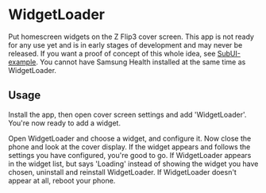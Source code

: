 # WidgetLoader
Put homescreen widgets on the Z Flip3 cover screen. This app is not ready for any use yet and is in early stages of development and may never be released. If you want a proof of concept of this whole idea, see [SubUI-example](https://github.com/CarudiBu/SubUI-example). You cannot have Samsung Health installed at the same time as WidgetLoader.

## Usage
Install the app, then open cover screen settings and add 'WidgetLoader'. You're now ready to add a widget.

Open WidgetLoader and choose a widget, and configure it. Now close the phone and look at the cover display. If the widget appears and follows the settings you have 
configured, you're good to go. If WidgetLoader appears in the widget list, but says 'Loading' instead of showing the widget you have chosen, uninstall and reinstall 
WidgetLoader. If WidgetLoader doesn't appear at all, reboot your phone.
